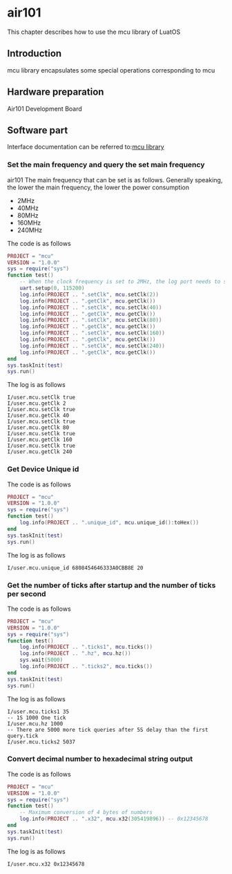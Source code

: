 # air101

This chapter describes how to use the mcu library of LuatOS

## Introduction

mcu library encapsulates some special operations corresponding to mcu

## Hardware preparation

Air101 Development Board

## Software part

Interface documentation can be referred to:[mcu library](https://openluat.github.io/luatos-wiki-en/api/mcu.html)

### Set the main frequency and query the set main frequency

air101 The main frequency that can be set is as follows. Generally speaking, the lower the main frequency, the lower the power consumption

+ 2MHz
+ 40MHz
+ 80MHz
+ 160MHz
+ 240MHz

The code is as follows

```lua
PROJECT = "mcu"
VERSION = "1.0.0"
sys = require("sys")
function test()
    -- When the clock frequency is set to 2MHz, the log port needs to set the baud rate 115200
    uart.setup(0, 115200)
    log.info(PROJECT .. ".setClk", mcu.setClk(2))
    log.info(PROJECT .. ".getClk", mcu.getClk())
    log.info(PROJECT .. ".setClk", mcu.setClk(40))
    log.info(PROJECT .. ".getClk", mcu.getClk())
    log.info(PROJECT .. ".setClk", mcu.setClk(80))
    log.info(PROJECT .. ".getClk", mcu.getClk())
    log.info(PROJECT .. ".setClk", mcu.setClk(160))
    log.info(PROJECT .. ".getClk", mcu.getClk())
    log.info(PROJECT .. ".setClk", mcu.setClk(240))
    log.info(PROJECT .. ".getClk", mcu.getClk())
end
sys.taskInit(test)
sys.run()

```

The log is as follows

```log
I/user.mcu.setClk true
I/user.mcu.getClk 2
I/user.mcu.setClk true
I/user.mcu.getClk 40
I/user.mcu.setClk true
I/user.mcu.getClk 80
I/user.mcu.setClk true
I/user.mcu.getClk 160
I/user.mcu.setClk true
I/user.mcu.getClk 240
```

### Get Device Unique id

The code is as follows

```lua
PROJECT = "mcu"
VERSION = "1.0.0"
sys = require("sys")
function test()
    log.info(PROJECT .. ".unique_id", mcu.unique_id():toHex())
end
sys.taskInit(test)
sys.run()

```

The log is as follows

```log
I/user.mcu.unique_id 6808454646333A0CBB8E 20
```

### Get the number of ticks after startup and the number of ticks per second

The code is as follows

```lua
PROJECT = "mcu"
VERSION = "1.0.0"
sys = require("sys")
function test()
    log.info(PROJECT .. ".ticks1", mcu.ticks())
    log.info(PROJECT .. ".hz", mcu.hz())
    sys.wait(5000)
    log.info(PROJECT .. ".ticks2", mcu.ticks())
end
sys.taskInit(test)
sys.run()
```

The log is as follows

```log
I/user.mcu.ticks1 35
-- 1S 1000 One tick
I/user.mcu.hz 1000
-- There are 5000 more tick queries after 5S delay than the first query.tick
I/user.mcu.ticks2 5037
```

### Convert decimal number to hexadecimal string output

The code is as follows

```lua
PROJECT = "mcu"
VERSION = "1.0.0"
sys = require("sys")
function test()
    -- Maximum conversion of 4 bytes of numbers
    log.info(PROJECT .. ".x32", mcu.x32(305419896)) -- 0x12345678
end
sys.taskInit(test)
sys.run()
```

The log is as follows

```log
I/user.mcu.x32 0x12345678
```
